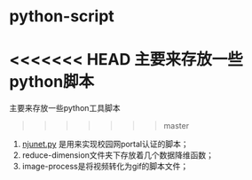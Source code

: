 # python-script
<<<<<<< HEAD
主要来存放一些python脚本
=======
主要来存放一些python工具脚本
>>>>>>> master
1. [njunet.py](https://blog.csdn.net/bucuo12345/article/details/84790368) 是用来实现校园网portal认证的脚本；
2. reduce-dimension文件夹下存放着几个数据降维函数；
3. image-process是将视频转化为gif的脚本文件；
